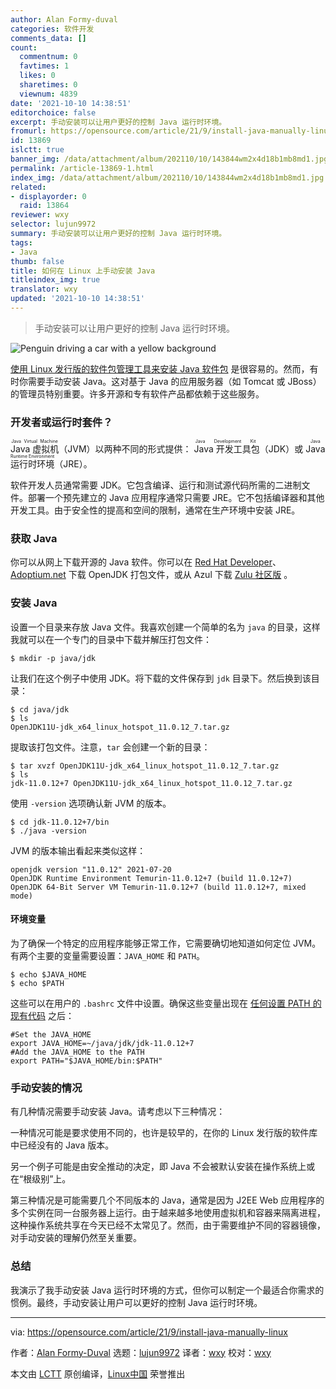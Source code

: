 ```yaml
---
author: Alan Formy-duval
categories: 软件开发
comments_data: []
count:
  commentnum: 0
  favtimes: 1
  likes: 0
  sharetimes: 0
  viewnum: 4839
date: '2021-10-10 14:38:51'
editorchoice: false
excerpt: 手动安装可以让用户更好的控制 Java 运行时环境。
fromurl: https://opensource.com/article/21/9/install-java-manually-linux
id: 13869
islctt: true
banner_img: /data/attachment/album/202110/10/143844wm2x4d18b1mb8md1.jpg
permalink: /article-13869-1.html
index_img: /data/attachment/album/202110/10/143844wm2x4d18b1mb8md1.jpg.thumb.jpg
related:
- displayorder: 0
  raid: 13864
reviewer: wxy
selector: lujun9972
summary: 手动安装可以让用户更好的控制 Java 运行时环境。
tags:
- Java
thumb: false
title: 如何在 Linux 上手动安装 Java
titleindex_img: true
translator: wxy
updated: '2021-10-10 14:38:51'
---
```



> 
> 手动安装可以让用户更好的控制 Java 运行时环境。
> 
> 
> 


![](/data/attachment/album/202110/10/143844wm2x4d18b1mb8md1.jpg "Penguin driving a car with a yellow background")


[使用 Linux 发行版的软件包管理工具来安装 Java 软件包](/article-13864-1.html) 是很容易的。然而，有时你需要手动安装 Java。这对基于 Java 的应用服务器（如 Tomcat 或 JBoss）的管理员特别重要。许多开源和专有软件产品都依赖于这些服务。


### 开发者或运行时套件？


<ruby> Java 虚拟机 <rt>  Java Virtual Machine </rt></ruby>（JVM）以两种不同的形式提供：<ruby> Java 开发工具包 <rt>  Java Development Kit </rt></ruby>（JDK）或 <ruby> Java 运行时环境 <rt>  Java Runtime Environment </rt></ruby>（JRE）。


软件开发人员通常需要 JDK。它包含编译、运行和测试源代码所需的二进制文件。部署一个预先建立的 Java 应用程序通常只需要 JRE。它不包括编译器和其他开发工具。由于安全性的提高和空间的限制，通常在生产环境中安装 JRE。


### 获取 Java


你可以从网上下载开源的 Java 软件。你可以在 [Red Hat Developer](https://developers.redhat.com/products/openjdk/download)、[Adoptium.net](https://adoptium.net/) 下载 OpenJDK 打包文件，或从 Azul 下载 [Zulu 社区版](https://www.azul.com/downloads/zulu-community) 。


### 安装 Java


设置一个目录来存放 Java 文件。我喜欢创建一个简单的名为 `java` 的目录，这样我就可以在一个专门的目录中下载并解压打包文件：



```
$ mkdir -p java/jdk

```

让我们在这个例子中使用 JDK。将下载的文件保存到 `jdk` 目录下。然后换到该目录：



```
$ cd java/jdk
$ ls
OpenJDK11U-jdk_x64_linux_hotspot_11.0.12_7.tar.gz

```

提取该打包文件。注意，`tar` 会创建一个新的目录：



```
$ tar xvzf OpenJDK11U-jdk_x64_linux_hotspot_11.0.12_7.tar.gz
$ ls
jdk-11.0.12+7 OpenJDK11U-jdk_x64_linux_hotspot_11.0.12_7.tar.gz

```

使用 `-version` 选项确认新 JVM 的版本。



```
$ cd jdk-11.0.12+7/bin
$ ./java -version

```

JVM 的版本输出看起来类似这样：



```
openjdk version "11.0.12" 2021-07-20
OpenJDK Runtime Environment Temurin-11.0.12+7 (build 11.0.12+7)
OpenJDK 64-Bit Server VM Temurin-11.0.12+7 (build 11.0.12+7, mixed mode)

```

#### 环境变量


为了确保一个特定的应用程序能够正常工作，它需要确切地知道如何定位 JVM。有两个主要的变量需要设置：`JAVA_HOME` 和 `PATH`。



```
$ echo $JAVA_HOME
$ echo $PATH

```

这些可以在用户的 `.bashrc` 文件中设置。确保这些变量出现在 [任何设置 PATH 的现有代码](https://opensource.com/article/17/6/set-path-linux) 之后：



```
#Set the JAVA_HOME
export JAVA_HOME=~/java/jdk/jdk-11.0.12+7
#Add the JAVA_HOME to the PATH
export PATH="$JAVA_HOME/bin:$PATH"

```

### 手动安装的情况


有几种情况需要手动安装 Java。请考虑以下三种情况：


一种情况可能是要求使用不同的，也许是较早的，在你的 Linux 发行版的软件库中已经没有的 Java 版本。


另一个例子可能是由安全推动的决定，即 Java 不会被默认安装在操作系统上或在“根级别”上。


第三种情况是可能需要几个不同版本的 Java，通常是因为 J2EE Web 应用程序的多个实例在同一台服务器上运行。由于越来越多地使用虚拟机和容器来隔离进程，这种操作系统共享在今天已经不太常见了。然而，由于需要维护不同的容器镜像，对手动安装的理解仍然至关重要。


### 总结


我演示了我手动安装 Java 运行时环境的方式，但你可以制定一个最适合你需求的惯例。最终，手动安装让用户可以更好的控制 Java 运行时环境。




---


via: <https://opensource.com/article/21/9/install-java-manually-linux>


作者：[Alan Formy-Duval](https://opensource.com/users/alanfdoss) 选题：[lujun9972](https://github.com/lujun9972) 译者：[wxy](https://github.com/wxy) 校对：[wxy](https://github.com/wxy)


本文由 [LCTT](https://github.com/LCTT/TranslateProject) 原创编译，[Linux中国](https://linux.cn/) 荣誉推出